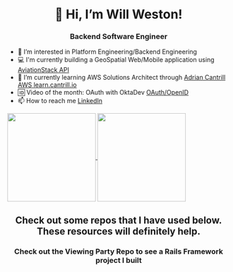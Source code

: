 <h1 align= "center">👋 Hi, I’m Will Weston!</h1>
<h3 align= "center">Backend Software Engineer</h3>
  
- 👀 I’m interested in Platform Engineering/Backend Engineering
- :computer: I'm currently building a GeoSpatial Web/Mobile application using [AviationStack API](https://aviationstack.com/)
- 🌱 I’m currently learning AWS Solutions Architect through [Adrian Cantrill AWS learn.cantrill.io](https://learn.cantrill.io/p/aws-certified-solutions-architect-associate-saa-c03)
- :id: Video of the month: OAuth with OktaDev [OAuth/OpenID](https://www.youtube.com/watch?v=996OiexHze0)
- 📫 How to reach me [LinkedIn](https://www.linkedin.com/in/weston-william)

  
<a href="https://github.com/willweston94/github-readme-stats">
  <img height=200 align="center" src="https://github-readme-stats.vercel.app/api?username=willweston94&show_icons=true&theme=transparent" />
</a>
<a href="https://github.com/willweston94/github-readme-stats">
  <img height=200 align="center" src="https://github-readme-stats.vercel.app/api/top-langs/?username=willweston94&layout=compact" />
</a>


<h2 align= "center">Check out some repos that I have used below. These resources will definitely help. </h2>
<h3 align= "center">Check out the Viewing Party Repo to see a Rails Framework project I built </h3>
